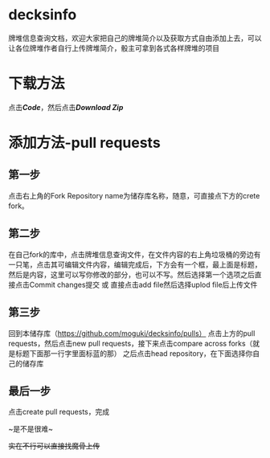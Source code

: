 # decksinfo

牌堆信息查询文档，欢迎大家把自己的牌堆简介以及获取方式自由添加上去，可以让各位牌堆作者自行上传牌堆简介，骰主可拿到各式各样牌堆的项目

# 下载方法
点击***Code***，然后点击***Download Zip***

# 添加方法-pull requests

## 第一步

点击右上角的Fork
Repository name为储存库名称，随意，可直接点下方的crete fork。

## 第二步

在自己fork的库中，点击牌堆信息查询文件，在文件内容的右上角垃圾桶的旁边有一只笔，点击其可编辑文件内容，编辑完成后，下方会有一个框，最上面是标题，然后是内容，这里可以写你修改的部分，也可以不写。然后选择第一个选项之后直接点击Commit changes提交
或
直接点击add file然后选择uplod file后上传文件

## 第三步

回到本储存库（https://github.com/moguki/decksinfo/pulls）
点击上方的pull requests，然后点击new pull requests，接下来点击compare across forks（就是标题下面那一行字里面标蓝的那）
之后点击head repository，在下面选择你自己的储存库

## 最后一步

点击create pull requests，完成

~是不是很难~

~~实在不行可以直接找魔骨上传~~
